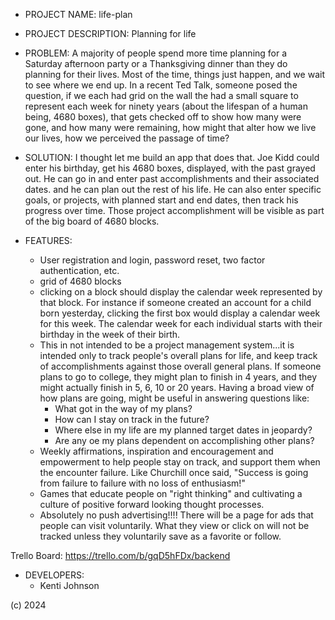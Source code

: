 - PROJECT NAME: life-plan

- PROJECT DESCRIPTION: Planning for life

- PROBLEM:  A majority of people spend more time planning for a Saturday afternoon party or a Thanksgiving dinner than they do planning for their lives.  Most of the time, things just happen, and we wait to see where we end up.  In a recent Ted Talk, someone posed the question, if we each had grid on the wall the had a small square to represent each week for ninety years (about the lifespan of a human being, 4680 boxes), that gets checked off to show how many were gone, and how many were remaining, how might that alter how we live our lives, how we perceived the passage of time? 

- SOLUTION:  I thought let me build an app that does that. Joe Kidd could enter his birthday, get his 4680 boxes, displayed, with the past grayed out.  He can go in and enter past accomplishments and their associated dates.  and he can plan out the rest of his life.  He can also enter specific goals, or projects, with planned start and end dates, then track his progress over time. Those project accomplishment will be visible as part of the big board of 4680 blocks. 

- FEATURES: 
  - User registration and login, password reset, two factor authentication, etc.
  - grid of 4680 blocks
  - clicking on a block should display the calendar week represented by that block. For instance if someone created an account for a child born yesterday, clicking the first box would display a calendar week for this week. The calendar week for each individual starts with their birthday in the week  of their birth. 
  - This in not intended to be a project management system...it is intended only to track people's overall plans for life, and keep track of accomplishments against those overall general plans. If someone plans to go to college, they might plan to finish in 4 years, and they might actually finish in 5, 6, 10 or 20 years.  Having a broad view of how plans are going, might be useful in answering questions like:
      - What got in the way of my plans?  
      - How can I stay on track in the future? 
      - Where else in my life are my planned target dates in jeopardy?
      - Are any oe my plans dependent on accomplishing other plans? 
  - Weekly affirmations, inspiration and encouragement and empowerment to help people stay on track, and support them when the encounter failure. Like Churchill once said, "Success is going from failure to failure with no loss of enthusiasm!"
  - Games that educate people on "right thinking" and cultivating a culture of positive forward looking thought processes.
  - Absolutely no push advertising!!!!  There will be a page for ads that people can visit voluntarily.  What they view or click on will not be tracked unless they voluntarily save as a favorite or follow.

Trello Board:  https://trello.com/b/gqD5hFDx/backend


- DEVELOPERS:
  - Kenti Johnson 




(c) 2024